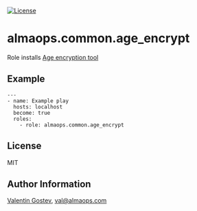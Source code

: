 [![License](https://img.shields.io/badge/license-MIT%20License-brightgreen.svg)](https://opensource.org/licenses/MIT)
# almaops.common.age_encrypt

Role installs [Age encryption tool](https://github.com/FiloSottile/age)

## Example 
```
---
- name: Example play
  hosts: localhost
  become: true
  roles:
    - role: almaops.common.age_encrypt
```

## License
MIT

## Author Information
[Valentin Gostev](https://github.com/ussrlongbow), <val@almaops.com>
